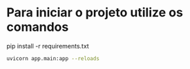 # Para iniciar o projeto utilize os comandos
pip install -r requirements.txt


```bash
uvicorn app.main:app --reloads